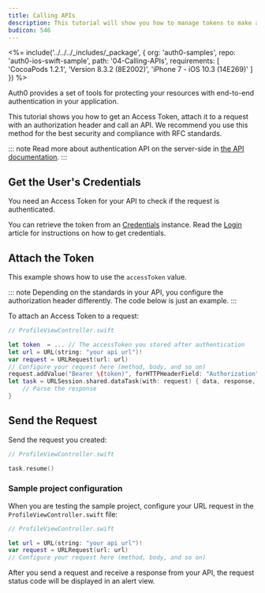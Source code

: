 ```yaml
---
title: Calling APIs
description: This tutorial will show you how to manage tokens to make authenticated API calls, using URLSession.
budicon: 546
---
```


<%= include('../../../_includes/_package', {
  org: 'auth0-samples',
  repo: 'auth0-ios-swift-sample',
  path: '04-Calling-APIs',
  requirements: [
    'CocoaPods 1.2.1',
    'Version 8.3.2 (8E2002)',
    'iPhone 7 - iOS 10.3 (14E269)'
  ]
}) %>

Auth0 provides a set of tools for protecting your resources with end-to-end authentication in your application. 

This tutorial shows you how to get an Access Token, attach it to a request with an authorization header and call an API. We recommend you use this method for the best security and compliance with RFC standards. 

::: note
Read more about authentication API on the server-side in [the API documentation](/api/authentication).
:::

## Get the User's Credentials

You need an Access Token for your API to check if the request is authenticated. 

You can retrieve the token from an [Credentials](https://github.com/auth0/Auth0.swift/blob/master/Auth0/Credentials.swift) instance. Read the [Login](/quickstart/native/ios-swift/00-login) article for instructions on how to get credentials.

## Attach the Token

This example shows how to use the `accessToken` value. 

::: note
Depending on the standards in your API, you configure the authorization header differently. The code below is just an example.
:::

To attach an Access Token to a request: 

```swift
// ProfileViewController.swift

let token  = ... // The accessToken you stored after authentication
let url = URL(string: "your api url")!
var request = URLRequest(url: url)
// Configure your request here (method, body, and so on)
request.addValue("Bearer \(token)", forHTTPHeaderField: "Authorization")
let task = URLSession.shared.dataTask(with: request) { data, response, error in
    // Parse the response
}
```

## Send the Request

Send the request you created:

```swift
// ProfileViewController.swift

task.resume()
```

### Sample project configuration

When you are testing the sample project, configure your URL request in the `ProfileViewController.swift` file:

```swift
// ProfileViewController.swift

let url = URL(string: "your api url")!
var request = URLRequest(url: url)
// Configure your request here (method, body, and so on)
```

After you send a request and receive a response from your API, the request status code will be displayed in an alert view. 
